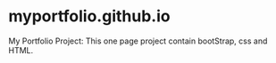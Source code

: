 # myportfolio.github.io
My Portfolio Project:
This one page project contain bootStrap, css and HTML.
